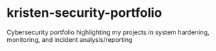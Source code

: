 # kristen-security-portfolio
Cybersecurity portfolio highlighting my projects in system hardening, monitoring, and incident analysis/reporting

